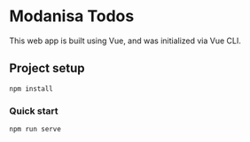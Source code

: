# Modanisa Todos

This web app is built using Vue, and was initialized via Vue CLI.

## Project setup
```
npm install
```

### Quick start
```
npm run serve
```